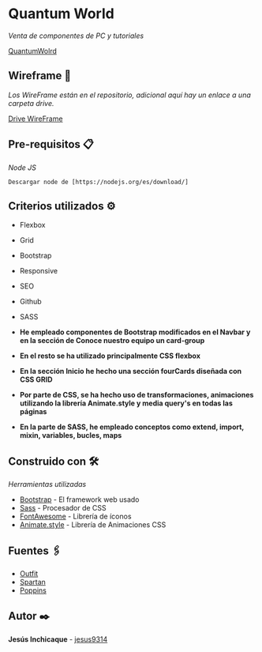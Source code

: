 # Quantum World

_Venta de componentes de PC y tutoriales_

[QuantumWolrd](https://quantum-world-eta.vercel.app/)

## Wireframe 🚀

_Los WireFrame están en el repositorio, adicional aquí hay un enlace a una carpeta drive._

[Drive WireFrame](https://drive.google.com/drive/folders/160RfhxT9ifRdm2Pu8bOH4hOBZ3QvAaG1?usp=sharing)


## Pre-requisitos 📋

_Node JS_

```
Descargar node de [https://nodejs.org/es/download/]
```

## Criterios utilizados ⚙️

* Flexbox
* Grid
* Bootstrap
* Responsive
* SEO
* Github
* SASS

* **He empleado componentes de Bootstrap modificados en el Navbar y en la sección de Conoce nuestro equipo un card-group**
* **En el resto se ha utilizado principalmente CSS flexbox**
* **En la sección Inicio he hecho una sección fourCards diseñada con CSS GRID**
* **Por parte de CSS, se ha hecho uso de transformaciones, animaciones utilizando la librería Animate.style y media query's en todas las páginas**
* **En la parte de SASS, he empleado conceptos como extend, import, mixin, variables, bucles, maps**

## Construido con 🛠️

_Herramientas utilizadas_

* [Bootstrap](https://getbootstrap.com/) - El framework web usado
* [Sass](https://sass-lang.com/) - Procesador de CSS
* [FontAwesome](https://fontawesome.com/) - Librería de íconos
* [Animate.style](https://animate.style/) - Librería de Animaciones CSS

## Fuentes 🖇️

* [Outfit](https://fonts.google.com/specimen/Outfit?query=outfit)
* [Spartan](https://fonts.google.com/specimen/League+Spartan?query=spartan)
* [Poppins](https://fonts.google.com/specimen/Poppins?query=poppins)


## Autor ✒️


**Jesús Inchicaque** - [jesus9314](https://github.com/jesus9314)


